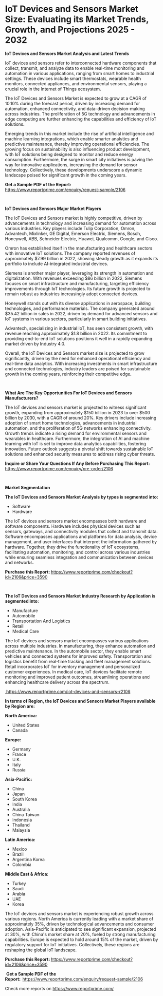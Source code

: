 <p><h1>IoT Devices and Sensors Market Size: Evaluating its Market Trends, Growth, and Projections 2025 - 2032</h1></p><p><strong>IoT Devices and Sensors Market Analysis and Latest Trends</strong></p>
<p><p>IoT devices and sensors refer to interconnected hardware components that collect, transmit, and analyze data to enable real-time monitoring and automation in various applications, ranging from smart homes to industrial settings. These devices include smart thermostats, wearable health monitors, connected appliances, and environmental sensors, playing a crucial role in the Internet of Things ecosystem.</p><p>The IoT Devices and Sensors Market is expected to grow at a CAGR of 10.10% during the forecast period, driven by increasing demand for automation, enhanced connectivity, and data-driven decision-making across industries. The proliferation of 5G technology and advancements in edge computing are further enhancing the capabilities and efficiency of IoT solutions. </p><p>Emerging trends in this market include the rise of artificial intelligence and machine learning integrations, which enable smarter analytics and predictive maintenance, thereby improving operational efficiencies. The growing focus on sustainability is also influencing product development, with IoT solutions being designed to monitor and reduce energy consumption. Furthermore, the surge in smart city initiatives is paving the way for innovative applications, increasing the demand for sensor technology. Collectively, these developments underscore a dynamic landscape poised for significant growth in the coming years.</p></p>
<p><strong>Get a Sample PDF of the Report:&nbsp;</strong> <a href="https://www.reportprime.com/enquiry/request-sample/2106?utm_campaign=2199&utm_medium=2&utm_source=Github&utm_content=ia&utm_term=18032025&utm_id=iot-devices-and-sensors">https://www.reportprime.com/enquiry/request-sample/2106</a></p>
<p>&nbsp;</p>
<p><strong>IoT Devices and Sensors Major Market Players</strong></p>
<p><p>The IoT Devices and Sensors market is highly competitive, driven by advancements in technology and increasing demand for automation across various industries. Key players include Tulip Corporation, Omron, Advantech, Mixlinker, GE Digital, Emerson Electric, Siemens, Bosch, Honeywell, ABB, Schneider Electric, Huawei, Qualcomm, Google, and Cisco.</p><p>Omron has established itself in the manufacturing and healthcare sectors with innovative IoT solutions. The company reported revenues of approximately $7.99 billion in 2022, showing steady growth as it expands its portfolio to include AI-integrated industrial devices.</p><p>Siemens is another major player, leveraging its strength in automation and digitalization. With revenues exceeding $86 billion in 2022, Siemens focuses on smart infrastructure and manufacturing, targeting efficiency improvements through IoT technologies. Its future growth is projected to remain robust as industries increasingly adopt connected devices.</p><p>Honeywell stands out with its diverse applications in aerospace, building technologies, and performance materials. The company generated around $35.42 billion in sales in 2022, driven by demand for advanced sensors and IoT systems in various sectors, particularly in smart building initiatives.</p><p>Advantech, specializing in industrial IoT, has seen consistent growth, with revenue reaching approximately $1.8 billion in 2022. Its commitment to providing end-to-end IoT solutions positions it well in a rapidly expanding market driven by Industry 4.0.</p><p>Overall, the IoT Devices and Sensors market size is projected to grow significantly, driven by the need for enhanced operational efficiency and real-time data analytics. With increasing investments in smart infrastructure and connected technologies, industry leaders are poised for sustainable growth in the coming years, reinforcing their competitive edge.</p></p>
<p>&nbsp;</p>
<p><strong>What Are The Key Opportunities For IoT Devices and Sensors Manufacturers?</strong></p>
<p><p>The IoT devices and sensors market is projected to witness significant growth, expanding from approximately $150 billion in 2023 to over $500 billion by 2030, with a CAGR of around 20%. Key drivers include increasing adoption of smart home technologies, advancements in industrial automation, and the proliferation of 5G networks enhancing connectivity. Growth trends indicate a rising demand for environmental sensors and wearables in healthcare. Furthermore, the integration of AI and machine learning with IoT is set to improve data analytics capabilities, fostering innovation. Future outlook suggests a pivotal shift towards sustainable IoT solutions and enhanced security measures to address rising cyber threats.</p></p>
<p><strong>Inquire or Share Your Questions If Any Before Purchasing This Report:</strong> <a href="https://www.reportprime.com/enquiry/pre-order/2106?utm_campaign=2199&utm_medium=2&utm_source=Github&utm_content=ia&utm_term=18032025&utm_id=iot-devices-and-sensors">https://www.reportprime.com/enquiry/pre-order/2106</a></p>
<p>&nbsp;</p>
<p><strong>Market Segmentation</strong></p>
<p><strong>The IoT Devices and Sensors Market Analysis by types is segmented into:</strong></p>
<p><ul><li>Software</li><li>Hardware</li></ul></p>
<p><p>The IoT devices and sensors market encompasses both hardware and software components. Hardware includes physical devices such as sensors, gateways, and connectivity modules that collect and transmit data. Software encompasses applications and platforms for data analysis, device management, and user interfaces that interpret the information gathered by hardware. Together, they drive the functionality of IoT ecosystems, facilitating automation, monitoring, and control across various industries while ensuring seamless integration and communication between devices and networks.</p></p>
<p><strong>Purchase this Report:&nbsp;</strong><a href="https://www.reportprime.com/checkout?id=2106&price=3590&utm_campaign=2199&utm_medium=2&utm_source=Github&utm_content=ia&utm_term=18032025&utm_id=iot-devices-and-sensors">https://www.reportprime.com/checkout?id=2106&price=3590</a></p>
<p>&nbsp;</p>
<p><strong>The IoT Devices and Sensors Market Industry Research by Application is segmented into:</strong></p>
<p><ul><li>Manufacture</li><li>Automobile</li><li>Transportation And Logistics</li><li>Retail</li><li>Medical Care</li></ul></p>
<p><p>The IoT devices and sensors market encompasses various applications across multiple industries. In manufacturing, they enhance automation and predictive maintenance. In the automobile sector, they enable smart vehicles and connected systems for improved safety. Transportation and logistics benefit from real-time tracking and fleet management solutions. Retail incorporates IoT for inventory management and personalized customer experiences. In medical care, IoT devices facilitate remote monitoring and improved patient outcomes, streamlining operations and enhancing healthcare delivery across the spectrum.</p></p>
<p><a href="https://www.reportprime.com/iot-devices-and-sensors-r2106?utm_campaign=2199&utm_medium=2&utm_source=Github&utm_content=ia&utm_term=18032025&utm_id=iot-devices-and-sensors">&nbsp;https://www.reportprime.com/iot-devices-and-sensors-r2106</a></p>
<p><strong>In terms of Region, the IoT Devices and Sensors Market Players available by Region are:</strong></p>
<p>
    <p> <strong> North America: </strong>
        <ul>
            <li>United States</li>
            <li>Canada</li>
        </ul>
        </p> 
    <p> <strong> Europe: </strong>
        <ul>
            <li>Germany</li>
            <li>France</li>
            <li>U.K.</li>
            <li>Italy</li>
            <li>Russia</li>
        </ul>
        </p> 
    <p> <strong> Asia-Pacific: </strong>
        <ul>
            <li>China</li>
            <li>Japan</li>
            <li>South Korea</li>
            <li>India</li>
            <li>Australia</li>
            <li>China Taiwan</li>
            <li>Indonesia</li>
            <li>Thailand</li>
            <li>Malaysia</li>
        </ul>
        </p> 
    <p> <strong> Latin America: </strong>
        <ul>
            <li>Mexico</li>
            <li>Brazil</li>
            <li>Argentina Korea</li>
            <li>Colombia</li>
        </ul>
        </p> 
    <p> <strong> Middle East & Africa: </strong>
        <ul>
            <li>Turkey</li>
            <li>Saudi</li>
            <li>Arabia</li>
            <li>UAE</li>
            <li>Korea</li>
        </ul>
    </p>
    </p>
<p><p>The IoT devices and sensors market is experiencing robust growth across various regions. North America is currently leading with a market share of approximately 35%, driven by technological advancements and consumer adoption. Asia-Pacific is anticipated to see significant expansion, projected at 30%, with China's market share at 20%, fueled by strong manufacturing capabilities. Europe is expected to hold around 15% of the market, driven by regulatory support for IoT initiatives. Collectively, these regions are reshaping the global IoT landscape.</p></p>
<p><strong>Purchase this Report: </strong><a href="https://www.reportprime.com/checkout?id=2106&price=3590&utm_campaign=2199&utm_medium=2&utm_source=Github&utm_content=ia&utm_term=18032025&utm_id=iot-devices-and-sensors">https://www.reportprime.com/checkout?id=2106&price=3590</a></p>
<p>&nbsp;<strong>Get a Sample PDF of the Report:&nbsp;&nbsp;</strong><a href="https://www.reportprime.com/enquiry/request-sample/2106?utm_campaign=2199&utm_medium=2&utm_source=Github&utm_content=ia&utm_term=18032025&utm_id=iot-devices-and-sensors">https://www.reportprime.com/enquiry/request-sample/2106</a></p>
<p><strong></strong></p>
<p>Check more reports on <a href="https://www.reportprime.com/?utm_campaign=2199&utm_medium=2&utm_source=Github&utm_content=ia&utm_term=18032025&utm_id=iot-devices-and-sensors">https://www.reportprime.com/</a></p>